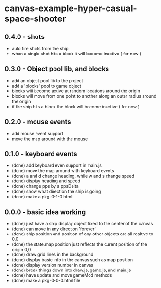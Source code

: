 # canvas-example-hyper-casual-space-shooter

## 0.4.0 - shots
* auto fire shots from the ship
* when a single shot hits a block it will become inactive ( for now )

## 0.3.0 - Object pool lib, and blocks
* add an object pool lib to the project
* add a 'blocks' pool to game object
* blocks will become active at random locations around the origin
* blocks will move from one point to another along an outer radius around the origin
* if the ship hits a block the block will become inactive ( for now )

## 0.2.0 - mouse events
* add mouse event support
* move the map around with the mouse

## 0.1.0 - keyboard events
* (done) add keyboard even support in main.js
* (done) move the map around with keyboard events
* (done) a and d change heading, while w and s change speed
* (done) display heading and speed
* (done) change pps by a ppsDelta
* (done) show what direction the ship is going
* (done) make a pkg-0-1-0.html

## 0.0.0 - basic idea working
* (done) just have a ship display object fixed to the center of the canvas
* (done) can move in any direction 'forever'
* (done) ship position and position of any other objects are all realtive to 0,0
* (done) the state.map position just reflects the curent position of the origin 0,0
* (done) draw grid lines in the background
* (done) display basic info in the canvas such as map position
* (done) display version number in canvas
* (done) break things down into draw.js, game.js, and main.js
* (done) have update and move gameMod methods
* (done) make a pkg-0-0-0.html file